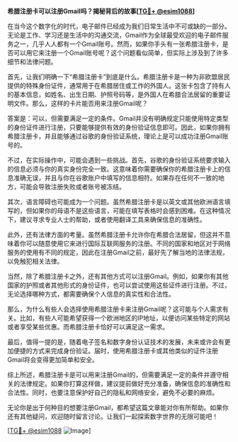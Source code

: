 **希腊注册卡可以注册Gmail吗？揭秘背后的故事[[TG💪+ @esim1088](https://t.me/s/esim1088)]**

在当今这个数字化的时代，电子邮件已经成为我们日常生活中不可或缺的一部分。无论是工作、学习还是生活中的沟通交流，Gmail作为全球最受欢迎的电子邮件服务之一，几乎人人都有一个Gmail账号。然而，如果你手头有一张希腊注册卡，是否可以用它来注册一个Gmail账号呢？这个问题看似简单，但实际上涉及到了许多细节和法律问题。

首先，让我们明确一下“希腊注册卡”到底是什么。希腊注册卡是一种为非欧盟居民提供的特殊身份证件，通常用于在希腊居住或工作的外国人。这张卡包含了持有人的基本信息，如姓名、出生日期、护照号码等，是外国人在希腊合法居留的重要证明文件。那么，这样的卡片能否用来注册Gmail呢？

答案是：可以，但需要满足一定的条件。Gmail并没有明确规定只能使用特定类型的身份证件进行注册，只要能够提供有效的身份验证信息即可。因此，如果你拥有希腊注册卡，并且能够通过谷歌的身份验证系统，理论上是可以成功注册Gmail账号的。

不过，在实际操作中，可能会遇到一些挑战。首先，谷歌的身份验证系统要求输入的信息必须与你的真实身份完全一致。这意味着你需要确保你的希腊注册卡上的信息准确无误，并且与你在谷歌账户中填写的信息相符。如果存在任何不一致的地方，可能会导致注册失败或者账号被冻结。

其次，语言障碍也可能成为一个问题。虽然希腊注册卡是以英文或其他欧洲语言填写的，但如果你的母语不是这些语言，可能在填写表格时会感到困难。在这种情况下，建议寻求专业人士的帮助，或者使用翻译工具来确保信息的准确性。

此外，还有法律方面的考量。虽然希腊注册卡允许你在希腊合法居留，但这并不意味着你可以随意使用它来进行国际互联网服务的注册。不同的国家和地区对于网络服务的使用有不同的规定，因此在注册Gmail之前，最好先了解当地的法律法规，以免触犯相关法律。

当然，除了希腊注册卡之外，还有其他方式可以注册Gmail。例如，如果你有其他国家的护照或者其他形式的身份证件，也可以尝试使用这些证件进行注册。不过，无论选择哪种方式，都需要确保个人信息的真实性和合法性。

那么，为什么有些人会选择使用希腊注册卡来注册Gmail呢？这可能与个人需求有关。比如，有些人可能希望获得一个欧洲地区的IP地址，以便访问某些特定的网站或者享受某些优惠。而希腊注册卡恰好可以满足这一需求。

最后，值得一提的是，随着电子签名和数字身份认证技术的发展，未来或许会有更加便捷的方式来完成身份验证。届时，使用希腊注册卡或其他类似的证件注册Gmail将会变得更加简单和安全。

综上所述，希腊注册卡是可以用来注册Gmail的，但需要满足一定的条件并遵守相关的法律规定。如果你打算这样做，建议提前做好充分准备，确保信息的准确性和合法性。同时，也要注意保护好自己的隐私和网络安全，避免不必要的麻烦。

无论你是出于何种目的想要注册Gmail，都希望这篇文章能对你有所帮助。如果你还有其他疑问，欢迎随时留言讨论。让我们一起探索数字世界的无限可能吧！

[[TG💪+ @esim1088](https://t.me/s/esim1088) ![Image](https://i.postimg.cc/4NQfJmqS/Snipaste-2025-05-13-00-14-12.png)]